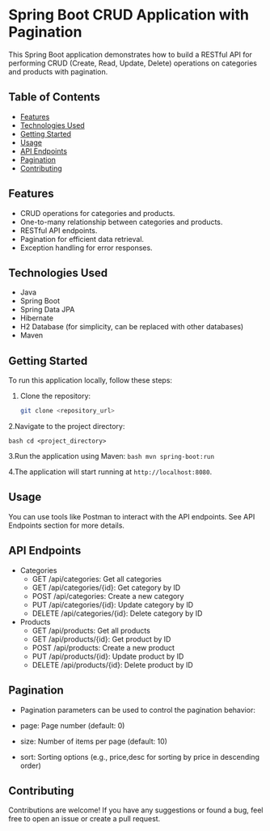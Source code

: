 # Spring Boot CRUD Application with Pagination

This Spring Boot application demonstrates how to build a RESTful API for performing CRUD (Create, Read, Update, Delete) operations on categories and products with pagination.

## Table of Contents

- [Features](#features)
- [Technologies Used](#technologies-used)
- [Getting Started](#getting-started)
- [Usage](#usage)
- [API Endpoints](#api-endpoints)
- [Pagination](#pagination)
- [Contributing](#contributing)

## Features

- CRUD operations for categories and products.
- One-to-many relationship between categories and products.
- RESTful API endpoints.
- Pagination for efficient data retrieval.
- Exception handling for error responses.

## Technologies Used

- Java
- Spring Boot
- Spring Data JPA
- Hibernate
- H2 Database (for simplicity, can be replaced with other databases)
- Maven

## Getting Started

To run this application locally, follow these steps:

1. Clone the repository:

   ```bash
   git clone <repository_url>
2.Navigate to the project directory:

``bash
cd <project_directory>``

3.Run the application using Maven:
``bash
  mvn spring-boot:run``

4.The application will start running at `http://localhost:8080`.

## Usage
You can use tools like Postman to interact with the API endpoints. See API Endpoints section for more details.

## API Endpoints
- Categories
  - GET /api/categories: Get all categories
  - GET /api/categories/{id}: Get category by ID
  - POST /api/categories: Create a new category
  - PUT /api/categories/{id}: Update category by ID
  - DELETE /api/categories/{id}: Delete category by ID
- Products
   - GET /api/products: Get all products
   - GET /api/products/{id}: Get product by ID
   - POST /api/products: Create a new product
   - PUT /api/products/{id}: Update product by ID
   - DELETE /api/products/{id}: Delete product by ID
  
## Pagination
- Pagination parameters can be used to control the pagination behavior:

- page: Page number (default: 0)
- size: Number of items per page (default: 10)
- sort: Sorting options (e.g., price,desc for sorting by price in descending order)

## Contributing
   Contributions are welcome! If you have any suggestions or found a bug, feel free to open an issue or create a pull request.



